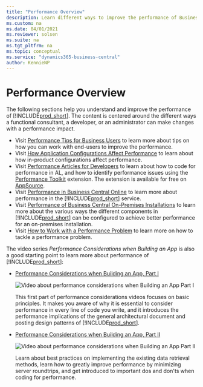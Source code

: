 ```yaml
---
title: "Performance Overview"
description: Learn different ways to improve the performance of Business Central as a functional consultant, a developer, or an administrator.
ms.custom: na
ms.date: 04/01/2021
ms.reviewer: solsen
ms.suite: na
ms.tgt_pltfrm: na
ms.topic: conceptual
ms.service: "dynamics365-business-central"
author: KennieNP
---
```


# Performance Overview

The following sections help you understand and improve the performance of [!INCLUDE[prod_short](../developer/includes/prod_short.md)]. The content is centered around the different ways a functional consultant, a developer, or an administrator can make changes with a performance impact.

- Visit [Performance Tips for Business Users](performance-users.md) to learn more about tips on how you can work with end-users to improve the performance.
- Visit [How Application Configurations Affect Performance](performance-application.md) to learn about how in-product configurations affect performance.
- Visit [Performance Articles for Developers](performance-developer.md) to learn about how to code for performance in AL, and how to identify performance issues using the [Performance Toolkit](../developer/devenv-performance-toolkit.md) extension. The extension is available for free on [AppSource](https://go.microsoft.com/fwlink/?linkid=2148001). 
- Visit [Performance in Business Central Online](performance-online.md) to learn more about performance in the [!INCLUDE[prod_short](../developer/includes/prod_short.md)] service.
- Visit [Performance of Business Central On-Premises Installations](performance-onprem.md) to learn more about the various ways the different components in [!INCLUDE[prod_short](../developer/includes/prod_short.md)] can be configured to achieve better performance for an on-premises installation.
- Visit [How to Work with a Performance Problem](performance-work-perf-problem.md) to learn more on how to tackle a performance problem.


The video series *Performance Considerations when Building an App* is also a good starting point to learn more about performance of [!INCLUDE[prod_short](../developer/includes/prod_short.md)]:

- [Performance Considerations when Building an App, Part I](https://www.youtube.com/watch?v=MooYL05V11Y)  

  ![Video about performance considerations when Building an App Part I](https://www.youtube.com/watch?v=MooYL05V11Y "Performance Considerations when Building an App Part I")

  This first part of performance considerations videos focuses on basic principles. It makes you aware of why it is essential to consider performance in every line of code you write, and it introduces the performance implications of the general architectural document and posting design patterns of [!INCLUDE[prod_short](../developer/includes/prod_short.md)].
  
- [Performance Considerations when Building an App, Part II](https://www.youtube.com/watch?v=VN7V4GyULtY)  

  ![Video about performance considerations when Building an App Part II](https://www.youtube.com/watch?v=VN7V4GyULtY "Performance Considerations when Building an App Part II")

  Learn about best practices on implementing the existing data retrieval methods, learn how to greatly improve performance by minimizing server roundtrips, and get introduced to important dos and don'ts when coding for performance.
  
